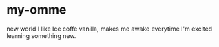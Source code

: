 # my-omme
new world
I like Ice coffe vanilla, makes me awake everytime I'm excited learning something new.
